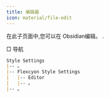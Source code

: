 ```yaml
---
title: 编辑器
icon: material/file-edit
---
```


在此子页面中,您可以在
Obsidian编辑。
.

□ 导航

```md
Style Settings
|-- 。
|-- Flexcyon Style Settings
|   |-- Editor
|   |-- 。
|-- 。
```

